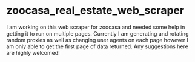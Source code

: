 # zoocasa_real_estate_web_scraper
I am working on this web scraper for zoocasa and needed some help in getting it to run on multiple pages. Currently I am generating and rotating random proxies as well as changing user agents on each page however I am only able to get the first page of data returned. Any suggestions here are highly welcomed!
